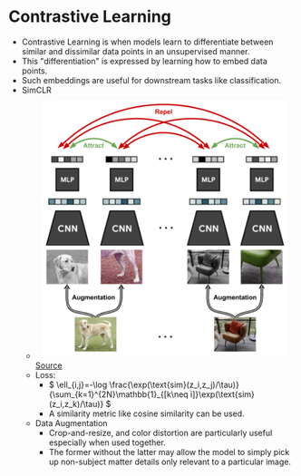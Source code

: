 # Contrastive Learning

- Contrastive Learning is when models learn to differentiate between similar and dissimilar data points in an unsupervised manner. 
- This "differentiation" is expressed by learning how to embed data points. 
- Such embeddings are useful for downstream tasks like classification. 
- SimCLR
  - ![simclr.png](simclr.png)[Source](https://simclr.github.io)
  - Loss:
    - $
\ell_{i,j}=-\log \frac{\exp(\text{sim}(z_i,z_j)/\tau)}{\sum_{k=1}^{2N}\mathbb{1}_{[k\neq i]}\exp(\text{sim}(z_i,z_k)/\tau)}
$
    - A similarity metric like cosine similarity can be used.
  - Data Augmentation
    - Crop-and-resize, and color distortion are particularly useful especially when used together. 
    - The former without the latter may allow the model to simply pick up non-subject matter details only relevant to a particular image.